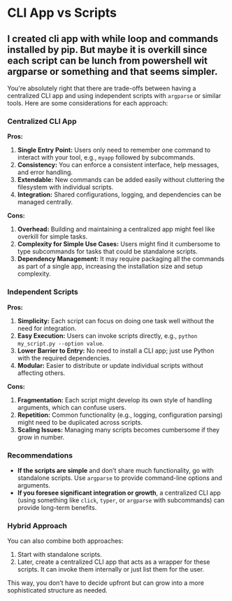 # CLI App vs Scripts

## I created cli app with while loop and commands installed by pip. But maybe it is overkill since each script can be lunch from powershell wit argparse or something and that seems simpler.

You're absolutely right that there are trade-offs between having a centralized CLI app and using independent scripts with `argparse` or similar tools. Here are some considerations for each approach:

### **Centralized CLI App**

**Pros:**

1. **Single Entry Point:** Users only need to remember one command to interact with your tool, e.g., `myapp` followed by subcommands.
2. **Consistency:** You can enforce a consistent interface, help messages, and error handling.
3. **Extendable:** New commands can be added easily without cluttering the filesystem with individual scripts.
4. **Integration:** Shared configurations, logging, and dependencies can be managed centrally.

**Cons:**

1. **Overhead:** Building and maintaining a centralized app might feel like overkill for simple tasks.
2. **Complexity for Simple Use Cases:** Users might find it cumbersome to type subcommands for tasks that could be standalone scripts.
3. **Dependency Management:** It may require packaging all the commands as part of a single app, increasing the installation size and setup complexity.

### **Independent Scripts**

**Pros:**

1. **Simplicity:** Each script can focus on doing one task well without the need for integration.
2. **Easy Execution:** Users can invoke scripts directly, e.g., `python my_script.py --option value`.
3. **Lower Barrier to Entry:** No need to install a CLI app; just use Python with the required dependencies.
4. **Modular:** Easier to distribute or update individual scripts without affecting others.

**Cons:**

1. **Fragmentation:** Each script might develop its own style of handling arguments, which can confuse users.
2. **Repetition:** Common functionality (e.g., logging, configuration parsing) might need to be duplicated across scripts.
3. **Scaling Issues:** Managing many scripts becomes cumbersome if they grow in number.

### **Recommendations**

-   **If the scripts are simple** and don’t share much functionality, go with standalone scripts. Use `argparse` to provide command-line options and arguments.
-   **If you foresee significant integration or growth**, a centralized CLI app (using something like `click`, `typer`, or `argparse` with subcommands) can provide long-term benefits.

### **Hybrid Approach**

You can also combine both approaches:

1. Start with standalone scripts.
2. Later, create a centralized CLI app that acts as a wrapper for these scripts. It can invoke them internally or just list them for the user.

This way, you don’t have to decide upfront but can grow into a more sophisticated structure as needed.
